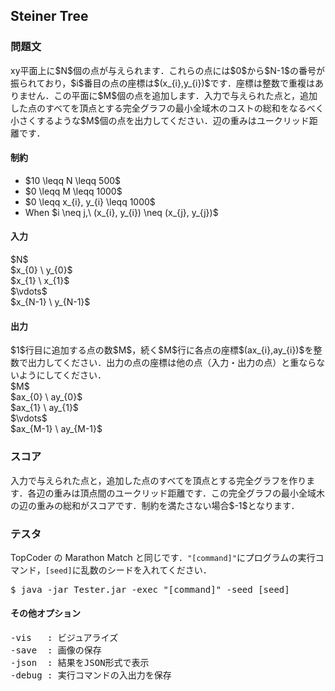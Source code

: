 <h2>Steiner Tree</h2>

<h3>問題文</h3>
xy平面上に$N$個の点が与えられます．これらの点には$0$から$N-1$の番号が振られており，$i$番目の点の座標は$(x_{i},y_{i})$です．座標は整数で重複はありません．この平面に$M$個の点を追加します．入力で与えられた点と，追加した点のすべてを頂点とする完全グラフの最小全域木のコストの総和をなるべく小さくするような$M$個の点を出力してください．辺の重みはユークリッド距離です．

<h4>制約</h4>
<ul>
<li>$10 \leqq N \leqq 500$</li>
<li>$0 \leqq M \leqq 1000$</li>
<li>$0 \leqq x_{i}, y_{i} \leqq 1000$</li>
<li>When $i \neq j,\ (x_{i}, y_{i}) \neq (x_{j}, y_{j})$</li>
</ul>

<h4>入力</h4>
<div class = "iodata">
$N$<br>
$x_{0} \ y_{0}$<br>
$x_{1} \ x_{1}$<br>
$\vdots$<br>
$x_{N-1} \ y_{N-1}$<br>
</div>

<h4>出力</h4>
$1$行目に追加する点の数$M$，続く$M$行に各点の座標$(ax_{i},ay_{i})$を整数で出力してください．出力の点の座標は他の点（入力・出力の点）と重ならないようにしてください．
<div class = "iodata">
$M$<br>
$ax_{0} \ ay_{0}$<br>
$ax_{1} \ ay_{1}$<br>
$\vdots$<br>
$ax_{M-1} \ ay_{M-1}$<br>
</div>

<h3>スコア</h3>
入力で与えられた点と，追加した点のすべてを頂点とする完全グラフを作ります．各辺の重みは頂点間のユークリッド距離です．この完全グラフの最小全域木の辺の重みの総和がスコアです．制約を満たさない場合$-1$となります．

<h3>テスタ</h3>
TopCoder の Marathon Match と同じです．<code>"[command]"</code>にプログラムの実行コマンド，<code>[seed]</code>に乱数のシードを入れてください．
<div class = "iodata">
<pre>
$ java -jar Tester.jar -exec "[command]" -seed [seed]
</pre>
</div>

<h4>その他オプション</h4>
<pre>
-vis   : ビジュアライズ
-save  : 画像の保存
-json  : 結果をJSON形式で表示
-debug : 実行コマンドの入出力を保存
</pre>
